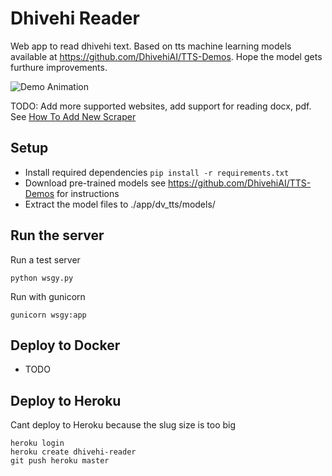# Dhivehi Reader

Web app to read dhivehi text. Based on tts machine learning models available at https://github.com/DhivehiAI/TTS-Demos. Hope the model gets furthure improvements.

![Demo Animation](../assets/screenshot-02.png?raw=true)

TODO: Add more supported websites, add support for reading docx, pdf. See [How To Add New Scraper](app/web_scrape/scrapers/README.md)

## Setup
* Install required dependencies `pip install -r requirements.txt`
* Download pre-trained models see https://github.com/DhivehiAI/TTS-Demos for instructions
* Extract the model files to ./app/dv_tts/models/


## Run the server
Run a test server

    python wsgy.py

Run with gunicorn

    gunicorn wsgy:app

## Deploy to Docker
* TODO

## Deploy to Heroku
Cant deploy to Heroku because the slug size is too big

    heroku login
    heroku create dhivehi-reader
    git push heroku master
    

